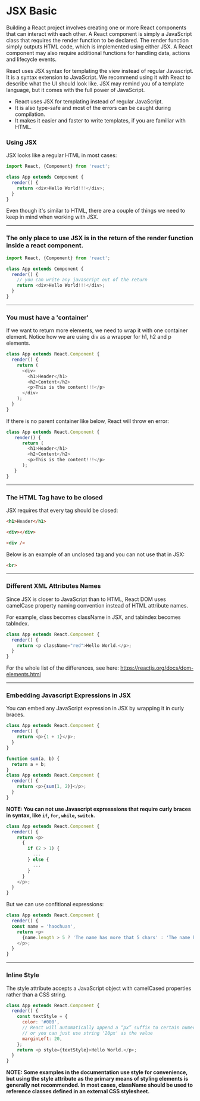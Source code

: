 # JSX Basic

Building a React project involves creating one or more React components that can interact with each other. A React component is simply a JavaScript class that requires the render function to be declared. The render function simply outputs HTML code, which is implemented using either JSX. A React component may also require additional functions for handling data, actions and lifecycle events.

React uses JSX syntax for templating the view instead of regular Javascript. It is a syntax extension to JavaScript. We recommend using it with React to describe what the UI should look like. JSX may remind you of a template language, but it comes with the full power of JavaScript.

* React uses JSX for templating instead of regular JavaScript.
* It is also type-safe and most of the errors can be caught during compilation.
* It makes it easier and faster to write templates, if you are familiar with HTML.

### Using JSX

JSX looks like a regular HTML in most cases:

```js
import React, {Component} from 'react';

class App extends Component {
  render() {
    return <div>Hello World!!!</div>;
  }
}
```

Even though it's similar to HTML, there are a couple of things we need to keep in mind when working with JSX.

---

### The only place to use JSX is in the return of the render function inside a react component.

```js
import React, {Component} from 'react';

class App extends Component {
  render() {
    // you can write any javascript out of the return
    return <div>Hello World!!!</div>;
  }
}
```

---

### You must have a 'container'

If we want to return more elements, we need to wrap it with one container element. Notice how we are using div as a wrapper for h1, h2 and p elements.

```js
class App extends React.Component {
  render() {
    return (
      <div>
        <h1>Header</h1>
        <h2>Content</h2>
        <p>This is the content!!!</p>
      </div>
    );
  }
}
```

If there is no parent container like below, React will throw en error:

```js
class App extends React.Component {
   render() {
      return (
        <h1>Header</h1>
        <h2>Content</h2>
        <p>This is the content!!!</p>
      );
   }
}
```

---

### The HTML Tag have to be closed

JSX requires that every tag should be closed:

```html
<h1>Header</h1>

<div></div>

<div />
```

Below is an example of an unclosed tag and you can not use that in JSX:

```html
<br>
```

---

### Different XML Attributes Names

Since JSX is closer to JavaScript than to HTML, React DOM uses camelCase property naming convention instead of HTML attribute names.

For example, class becomes className in JSX, and tabindex becomes tabIndex.

```js
class App extends React.Component {
  render() {
    return <p className="red">Hello World.</p>;
  }
}
```

For the whole list of the differences, see here: https://reactjs.org/docs/dom-elements.html

---

### Embedding Javascript Expressions in JSX

You can embed any JavaScript expression in JSX by wrapping it in curly braces.

```js
class App extends React.Component {
  render() {
    return <p>{1 + 1}</p>;
  }
}
```

```js
function sum(a, b) {
  return a + b;
}
class App extends React.Component {
  render() {
    return <p>{sum(1, 2)}</p>;
  }
}
```

**NOTE: You can not use Javascript expresssions that require curly braces in syntax, like `if`, `for`, `while`, `switch`.**

```js
class App extends React.Component {
  render() {
    return <p>
      {
        if (2 > 1) {
          ...
        } else {
          ...
        }
      }
    </p>;
  }
}
```

But we can use confitional expressions:

```js
class App extends React.Component {
  render() {
  const name = 'haochuan',
    return <p>
      {name.length > 5 ? 'The name has more that 5 chars' : 'The name has less than 5 chars'}
    </p>;
  }
}
```

---

### Inline Style

The style attribute accepts a JavaScript object with camelCased properties rather than a CSS string.

```js
class App extends React.Component {
  render() {
    const textStyle = {
      color: '#000',
      // React will automatically append a “px” suffix to certain numeric inline style properties.
      // or you can just use string '20px' as the value
      marginLeft: 20,
    };
    return <p style={textStyle}>Hello World.</p>;
  }
}
```

**NOTE: Some examples in the documentation use style for convenience, but using the style attribute as the primary means of styling elements is generally not recommended. In most cases, className should be used to reference classes defined in an external CSS stylesheet.**
